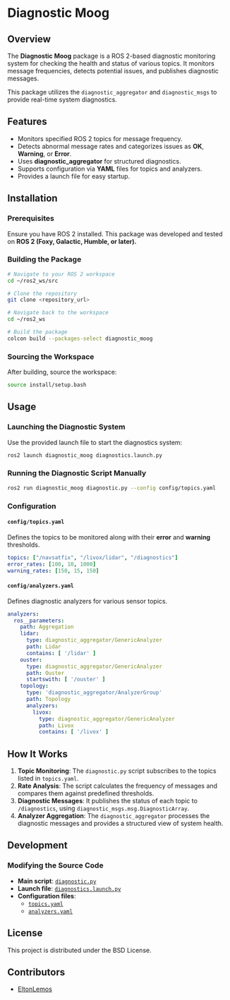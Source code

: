 # Diagnostic Moog

## Overview

The **Diagnostic Moog** package is a ROS 2-based diagnostic monitoring system for checking the health and status of various topics. It monitors message frequencies, detects potential issues, and publishes diagnostic messages.

This package utilizes the `diagnostic_aggregator` and `diagnostic_msgs` to provide real-time system diagnostics.

## Features

- Monitors specified ROS 2 topics for message frequency.
- Detects abnormal message rates and categorizes issues as **OK**, **Warning**, or **Error**.
- Uses **diagnostic_aggregator** for structured diagnostics.
- Supports configuration via **YAML** files for topics and analyzers.
- Provides a launch file for easy startup.

## Installation

### Prerequisites

Ensure you have ROS 2 installed. This package was developed and tested on **ROS 2 (Foxy, Galactic, Humble, or later).**

### Building the Package

```bash
# Navigate to your ROS 2 workspace
cd ~/ros2_ws/src

# Clone the repository
git clone <repository_url>

# Navigate back to the workspace
cd ~/ros2_ws

# Build the package
colcon build --packages-select diagnostic_moog
```

### Sourcing the Workspace

After building, source the workspace:

```bash
source install/setup.bash
```

## Usage

### Launching the Diagnostic System

Use the provided launch file to start the diagnostics system:

```bash
ros2 launch diagnostic_moog diagnostics.launch.py
```

### Running the Diagnostic Script Manually

```bash
ros2 run diagnostic_moog diagnostic.py --config config/topics.yaml
```

### Configuration

#### `config/topics.yaml`
Defines the topics to be monitored along with their **error** and **warning** thresholds.

```yaml
topics: ["/navsatfix", "/livox/lidar", "/diagnostics"]
error_rates: [100, 10, 1000]
warning_rates: [150, 15, 150]
```

#### `config/analyzers.yaml`
Defines diagnostic analyzers for various sensor topics.

```yaml
analyzers:
  ros__parameters:
    path: Aggregation
    lidar:
      type: diagnostic_aggregator/GenericAnalyzer
      path: Lidar
      contains: [ '/lidar' ]
    ouster:
      type: diagnostic_aggregator/GenericAnalyzer
      path: Ouster
      startswith: [ '/ouster' ]
    topology:
      type: 'diagnostic_aggregator/AnalyzerGroup'
      path: Topology
      analyzers:
        livox:
          type: diagnostic_aggregator/GenericAnalyzer
          path: Livox
          contains: [ '/livox' ]
```

## How It Works

1. **Topic Monitoring**: The `diagnostic.py` script subscribes to the topics listed in `topics.yaml`.
2. **Rate Analysis**: The script calculates the frequency of messages and compares them against predefined thresholds.
3. **Diagnostic Messages**: It publishes the status of each topic to `/diagnostics`, using `diagnostic_msgs.msg.DiagnosticArray`.
4. **Analyzer Aggregation**: The `diagnostic_aggregator` processes the diagnostic messages and provides a structured view of system health.

## Development

### Modifying the Source Code

- **Main script**: [`diagnostic.py`](src/diagnostic_moog/diagnostic.py)
- **Launch file**: [`diagnostics.launch.py`](src/diagnostic_moog/diagnostics.launch.py)
- **Configuration files**:
  - [`topics.yaml`](config/topics.yaml)
  - [`analyzers.yaml`](config/analyzers.yaml)


## License

This project is distributed under the BSD License.

## Contributors

- [EltonLemos](https://github.com/eltonlemos)

